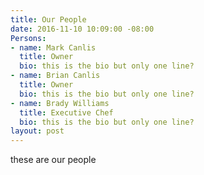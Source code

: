 ```yaml
---
title: Our People
date: 2016-11-10 10:09:00 -08:00
Persons:
- name: Mark Canlis
  title: Owner
  bio: this is the bio but only one line?
- name: Brian Canlis
  title: Owner
  bio: this is the bio but only one line?
- name: Brady Williams
  title: Executive Chef
  bio: this is the bio but only one line?
layout: post
---
```


these are our people